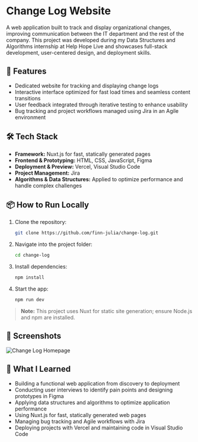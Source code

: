# Change Log Website

A web application built to track and display organizational changes, improving communication between the IT department and the rest of the company. This project was developed during my Data Structures and Algorithms internship at Help Hope Live and showcases full-stack development, user-centered design, and deployment skills.

## 🚀 Features
- Dedicated website for tracking and displaying change logs
- Interactive interface optimized for fast load times and seamless content transitions
- User feedback integrated through iterative testing to enhance usability
- Bug tracking and project workflows managed using Jira in an Agile environment

## 🛠️ Tech Stack
- **Framework:** Nuxt.js for fast, statically generated pages
- **Frontend & Prototyping:** HTML, CSS, JavaScript, Figma
- **Deployment & Preview:** Vercel, Visual Studio Code
- **Project Management:** Jira
- **Algorithms & Data Structures:** Applied to optimize performance and handle complex challenges

## 📦 How to Run Locally
1. Clone the repository:
   ```bash
   git clone https://github.com/finn-julia/change-log.git
2. Navigate into the project folder:
    ```bash
    cd change-log
3. Install dependencies:
    ```bash
    npm install
4. Start the app:
    ```bash
    npm run dev
> **Note:** This project uses Nuxt for static site generation; ensure Node.js and npm are installed.

## 📸 Screenshots
![Change Log Homepage](images/screenshot.png)

## 🌟 What I Learned
- Building a functional web application from discovery to deployment
- Conducting user interviews to identify pain points and designing prototypes in Figma
- Applying data structures and algorithms to optimize application performance
- Using Nuxt.js for fast, statically generated web pages
- Managing bug tracking and Agile workflows with Jira
- Deploying projects with Vercel and maintaining code in Visual Studio Code
